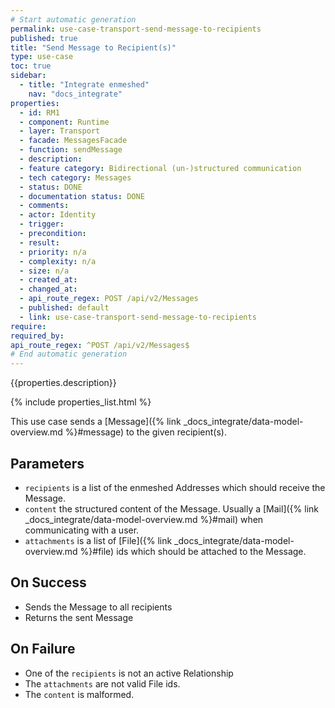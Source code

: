 ```yaml
---
# Start automatic generation
permalink: use-case-transport-send-message-to-recipients
published: true
title: "Send Message to Recipient(s)"
type: use-case
toc: true
sidebar:
  - title: "Integrate enmeshed"
    nav: "docs_integrate"
properties:
  - id: RM1
  - component: Runtime
  - layer: Transport
  - facade: MessagesFacade
  - function: sendMessage
  - description:
  - feature category: Bidirectional (un-)structured communication
  - tech category: Messages
  - status: DONE
  - documentation status: DONE
  - comments:
  - actor: Identity
  - trigger:
  - precondition:
  - result:
  - priority: n/a
  - complexity: n/a
  - size: n/a
  - created_at:
  - changed_at:
  - api_route_regex: POST /api/v2/Messages
  - published: default
  - link: use-case-transport-send-message-to-recipients
require:
required_by:
api_route_regex: ^POST /api/v2/Messages$
# End automatic generation
---
```


{{properties.description}}

{% include properties_list.html %}

This use case sends a [Message]({% link _docs_integrate/data-model-overview.md %}#message) to the given recipient(s).

## Parameters

- `recipients` is a list of the enmeshed Addresses which should receive the Message.
- `content` the structured content of the Message. Usually a [Mail]({% link _docs_integrate/data-model-overview.md %}#mail) when communicating with a user.
- `attachments` is a list of [File]({% link _docs_integrate/data-model-overview.md %}#file) ids which should be attached to the Message.

## On Success

- Sends the Message to all recipients
- Returns the sent Message

## On Failure

- One of the `recipients` is not an active Relationship
- The `attachments` are not valid File ids.
- The `content` is malformed.
